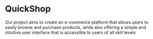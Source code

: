 # QuickShop
Our project aims to create an e-commerce platform that allows users to easily browse and purchase products, while also offering a simple and intuitive user interface that is accessible to users of all skill levels.
